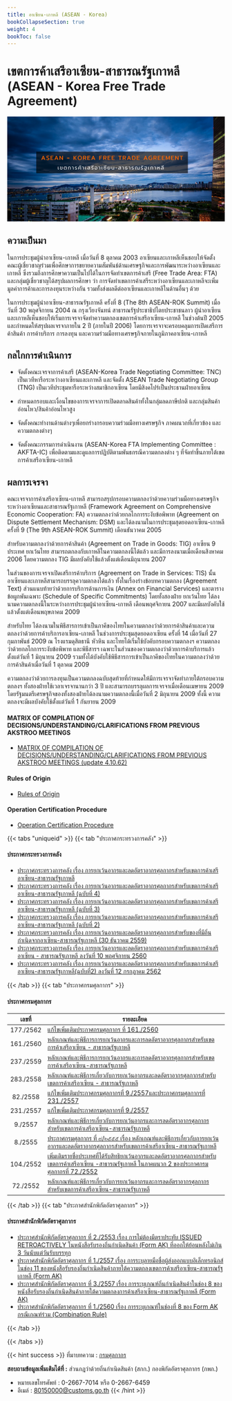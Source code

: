 ```yaml
---
title: อาเซียน-เกาหลี (ASEAN - Korea)
bookCollapseSection: true
weight: 4
bookToc: false
---
```


เขตการค้าเสรีอาเซียน-สาธารณรัฐเกาหลี (ASEAN - Korea Free Trade Agreement)
===


![](https://github.com/ecs-support/knowledge-center/raw/master/img/asian-korea.png)


## ความเป็นมา

ในการประชุมผู้นำอาเซียน-เกาหลี เมื่อวันที่ 8 ตุลาคม 2003 อาเซียนและเกาหลีเห็นชอบให้จัดตั้งคณะผู้เชี่ยวชาญร่วมเพื่อศึกษาการขยายความสัมพันธ์ด้านเศรษฐกิจและการพัฒนาระหว่างอาเซียนและเกาหลี ซึ่งรวมถึงการศึกษาความเป็นไปได้ในการจัดทำเขตการค้าเสรี (Free Trade Area: FTA) และกลุ่มผู้เชี่ยวชาญได้สรุปผลการศึกษา ว่า การจัดทำเขตการค้าเสรีระหว่างอาเซียนและเกาหลีจะเพิ่มมูลค่าการค้าและการลงทุนระหว่างกัน รวมทั้งส่งผลดีต่ออาเซียนและเกาหลีในด้านอื่นๆ ด้วย

ในการประชุมผู้นำอาเซียน-สาธารณรัฐเกาหลี ครั้งที่ 8 (The 8th ASEAN-ROK Summit) เมื่อวันที่ 30 พฤศจิกายน 2004 ณ กรุงเวียงจันทน์ สาธารณรัฐประชาธิปไตยประชาชนลาว ผู้นำอาเซียนและเกาหลีเห็นชอบให้เริ่มการเจรจาจัดทำความตกลงเขตการค้าเสรีอาเซียน-เกาหลี ในช่วงต้นปี 2005 และกำหนดให้สรุปผลเจรจาภายใน 2 ปี (ภายในปี 2006) โดยการเจรจาจะครอบคลุมการเปิดเสรีการค้าสินค้า การค้าบริการ การลงทุน และความร่วมมือทางเศรษฐกิจภายในภูมิภาคอาเซียน-เกาหลี

## กลไกการดำเนินการ

- จัดตั้งคณะเจรจาการค้าเสรี (ASEAN-Korea Trade Negotiating Committee: TNC) เป็นเวทีหารือระหว่างอาเซียนและเกาหลี และจัดตั้ง ASEAN Trade Negotiating Group (TNG) เป็นเวทีประชุมหารือระหว่างสมาชิกอาเซียน โดยมีสิงคโปร์เป็นประธานฝ่ายอาเซียน

- กำหนดกรอบและเงื่อนไขของการเจรจาการเปิดตลาดสินค้าทั้งในกลุ่มลดภาษีปกติ และกลุ่มสินค้าอ่อนไหว/สินค้าอ่อนไหวสูง

- จัดตั้งคณะทำงานด้านต่างๆเพื่อยกร่างกรอบความร่วมมือทางเศรษฐกิจ ภาคผนวกที่เกี่ยวข้อง และความตกลงต่างๆ

- จัดตั้งคณะกรรมการดำเนินงาน (ASEAN-Korea FTA Implementing Committee : AKFTA-IC) เพื่อติดตามและดูแลการปฏิบัติตามพันธกรณีความตกลงต่าง ๆ ที่จัดทำขึ้นภายใต้เขตการค้าเสรีอาเซียน-เกาหลี

## ผลการเจรจา

คณะเจรจาการค้าเสรีอาเซียน-เกาหลี สามารถสรุปกรอบความตกลงว่าด้วยความร่วมมือทางเศรษฐกิจระหว่างอาเซียนและสาธารณรัฐเกาหลี (Framework Agreement on Comprehensive Economic Cooperation: FA) ความตกลงว่าด้วยกลไกการระงับข้อพิพาท (Agreement on Dispute Settlement Mechanism: DSM) และได้ลงนามในการประชุมสุดยอดอาเซียน-เกาหลี ครั้งที่ 9 (The 9th ASEAN-ROK Summit) เดือนธันวาคม 2005

สำหรับความตกลงว่าด้วยการค้าสินค้า (Agreement on Trade in Goods: TIG) อาเซียน 9 ประเทศ ยกเว้นไทย สามารถตกลงกับเกาหลีในความตกลงนี้ได้แล้ว และมีการลงนามเมื่อเดือนสิงหาคม 2006 โดยความตกลง TIG มีผลบังคับใช้แล้วตั้งแต่เดือนมิถุนายน 2007

ในส่วนของการเจรจาเปิดเสรีการค้าบริการ (Agreement on Trade in Services: TIS) นั้น อาเซียนและเกาหลีสามารถบรรลุความตกลงได้แล้ว ทั้งในเรื่องร่างข้อบทความตกลง (Agreement Text) ส่วนแนบท้ายว่าด้วยการบริการด้านการเงิน (Annex on Financial Services) และตารางข้อผูกพันเฉพาะ (Schedule of Specific Commitments) โดยทั้งสองฝ่าย ยกเว้นไทย ได้ลงนามความตกลงนี้ในระหว่างการประชุมผู้นำอาเซียน-เกาหลี เดือนพฤศจิกายน 2007 และมีผลบังคับใช้แล้วตั้งแต่เดือนพฤษภาคม 2009

สำหรับไทย ได้ลงนามในพิธีสารการเข้าเป็นภาคีของไทยในความตกลงว่าด้วยการค้าสินค้าและความตกลงว่าด้วยการค้าบริการอาเซียน-เกาหลี ในช่วงการประชุมสุดยอดอาเซียน ครั้งที่ 14 เมื่อวันที่ 27 กุมภาพันธ์ 2009 ณ โรงแรมดุสิตธานี หัวหิน และไทยได้เริ่มใช้บังคับกรอบความตกลงฯ ความตกลงว่าด้วยกลไกการระงับข้อพิพาท และพิธีสารฯ เฉพาะในส่วนของความตกลงว่าด้วยการค้าบริการแล้วตั้งแต่วันที่ 1 มิถุนายน 2009 รวมทั้งได้บังคับใช้พิธีสารการเข้าเป็นภาคีของไทยในความตกลงว่าด้วยการค้าสินค้าเมื่อวันที่ 1 ตุลาคม 2009

ความตกลงว่าด้วยการลงทุนเป็นความตกลงฉบับสุดท้ายที่กำหนดให้มีการเจรจาจัดทำภายใต้กรอบความตกลงฯ ทั้งสองฝ่ายใช้เวลาเจรจานานกว่า 3 ปี และสามารถบรรลุผลการเจรจาเมื่อเดือนเมษายน 2009 โดยรัฐมนตรีเศรษฐกิจของทั้งสองฝ่ายได้ลงนามความตกลงนี้เมื่อวันที่ 2 มิถุนายน 2009 ทั้งนี้ ความตกลงจะมีผลบังคับใช้ตั้งแต่วันที่ 1 กันยายน 2009 

#### MATRIX OF COMPILATION OF DECISIONS/UNDERSTANDING/CLARIFICATIONS FROM PREVIOUS AKSTROO MEETINGS

-   [MATRIX OF COMPILATION OF DECISIONS/UNDERSTANDING/CLARIFICATIONS FROM PREVIOUS AKSTROO MEETINGS (update 4.10.62)](http://www.customs.go.th/cont_strc_download.php?lang=th&current_id=14223132414a505f46464b4a464b49)

#### Rules of Origin

-   [Rules of Origin](http://www.customs.go.th/cont_strc_download.php?lang=th&current_id=142231324147505f4c464b4c464b4b)

#### Operation Certification Procedure

-   [Operation Certification Procedure](http://www.customs.go.th/cont_strc_download.php?lang=th&current_id=142231324147505f4c464b4c464b4c)

{{< tabs "uniqueid" >}}
{{< tab "ประกาศกระทรวงการคลัง" >}} 

#### ประกาศกระทรวงการคลัง

-   [ประกาศกระทรวงการคลัง เรื่อง การยกเว้นอากรและลดอัตราอากรศุลกากรสำหรับเขตการค้าเสรีอาเซียน-สาธารณรัฐเกาหลี](http://www.customs.go.th/cont_strc_download.php?lang=th&current_id=14232b324147505e4f464b4d)
-   [ประกาศกระทรวงการคลัง เรื่อง การยกเว้นอากรและลดอัตราอากรศุลกากรสำหรับเขตการค้าเสรีอาเซียน-สาธารณรัฐเกาหลี (ฉบับที่ 4)](http://www.customs.go.th/cont_strc_download.php?lang=th&current_id=14232b324147505f46464b46)
-   [ประกาศกระทรวงการคลัง เรื่อง การยกเว้นอากรและลดอัตราอากรศุลกากรสำหรับเขตการค้าเสรีอาเซียน-สาธารณรัฐเกาหลี (ฉบับที่ 3)](http://www.customs.go.th/cont_strc_download.php?lang=th&current_id=14232b324147505f46464a4f)
-   [ประกาศกระทรวงการคลัง เรื่อง การยกเว้นอากรและลดอัตราอากรศุลกากรสำหรับเขตการค้าเสรีอาเซียน-สาธารณรัฐเกาหลี (ฉบับที่ 2)](http://www.customs.go.th/cont_strc_download.php?lang=th&current_id=14232b324147505f46464a4e)
-   [ประกาศกระทรวงการคลัง เรื่อง การยกเว้นอากรและลดอัตราอากรศุลกากรสำหรับของที่มีถิ่นกำเนิดจากอาเซียน-สาธารณรัฐเกาหลี (30 ธันวาคม 2559)](http://www.customs.go.th/cont_strc_download.php?lang=th&current_id=142231324149505f46464b4b464a4e)
-   [ประกาศกระทรวงการคลัง เรื่อง การยกเว้นอากรและลดอัตราอากรศุลกากรสำหรับเขตการค้าเสรีอาเซียน - สาธารณรัฐเกาหลี ลงวันที่ 10 พฤศจิกายน 2560](http://www.customs.go.th/cont_strc_download.php?lang=th&current_id=14223132414c505e4f464b46464b49)
-   [ประกาศกระทรวงการคลัง เรื่อง การยกเว้นอากรและลดอัตราอากรศุลกากรสำหรับเขตการค้าเสรีอาเซียน-สาธารณรัฐเกาหลี(ฉบับที่2) ลงวันที่ 12 กรกฎาคม 2562](http://www.customs.go.th/cont_strc_download.php?lang=th&current_id=142328324147505f4a464b49464b4d)

{{< /tab >}}
{{< tab "ประกาศกรมศุลกากร" >}}

#### ประกาศกรมศุลกากร


|เลขที่|รายละเอียด|
|:-------:|----------------|
|177./2562|[แก้ไขเพิ่มเติมประกาศกรมศุลกากร ที่ 161./2560](http://www.customs.go.th/cont_strc_download_with_docno_date.php?lang=th&current_id=142328324148505e4e464b48464b4c)|
|161./2560|[หลักเกณฑ์และพิธีการการยกเว้นอากรและการลดอัตราอากรศุลกากรสำหรับเขตการค้าเสรีอาเซียน - สาธารณรัฐเกาหลี](http://www.customs.go.th/cont_strc_download_with_docno_date.php?lang=th&current_id=14223132414b505f4b464b49464b4a)|
|237./2559|[หลักเกณฑ์และพิธีการการยกเว้นอากรและการลดอัตราอากรศุลกากรสำหรับเขตการค้าเสรีอาเซียน-สาธารณรัฐเกาหลี](http://www.customs.go.th/cont_strc_download_with_docno_date.php?lang=th&current_id=142231324149505f48464b4d464b47)|
|283./2558|[หลักเกณฑ์และพิธีการเกี่ยวกับการยกเว้นอากรและลดอัตราอากรศุลกากรสำหรับเขตการค้าเสรีอาเซียน - สาธารณรัฐเกาหลี](http://www.customs.go.th/cont_strc_download_with_docno_date.php?lang=th&current_id=14232932414a505f49464b4c)|
|82./2558|[แก้ไขเพิ่มเติมประกาศกรมศุลกากรที่ 9./2557และประกาศกรมศุลกากรที่ 231./2557](http://www.customs.go.th/cont_strc_download_with_docno_date.php?lang=th&current_id=142329324148505f49464b4c)|
|231./2557|[แก้ไขเพิ่มเติมประกาศกรมศุลกากรที่ 9./2557](http://www.customs.go.th/cont_strc_download_with_docno_date.php?lang=th&current_id=142329324147505f4b464b4b)|
|9./2557|[หลักเกณฑ์และพิธีการเกี่ยวกับการยกเว้นอากรและการลดอัตราอากรศุลกากรสำหรับเขตการค้าเสรีอาเซียน-สาธารณรัฐเกาหลี](http://www.customs.go.th/cont_strc_download_with_docno_date.php?lang=th&current_id=14232932404f505f4d464b48)|
|8./2555|[ประกาศกรมศุลกากร ที่ ๘/๒๕๕๕ เรื่อง หลักเกณฑ์และพิธีการเกี่ยวกับการยกเว้นอากรและลดอัตราอากรศุลกากรสำหรับเขตการค้าเสรีอาเซียน-สาธารณรัฐเกาหลี](http://www.customs.go.th/cont_strc_download_with_docno_date.php?lang=th&current_id=14232932404e505f46464b46)|
|104./2552|[เพิ่มเติมรายชื่อประเทศที่ได้รับสิทธิยกเว้นอากรและลดอัตราอากรศุลกากรสำหรับเขตการค้าเสรีอาเซียน -สาธารณรัฐเกาหลี ในภาคผนวก 2 ของประกาศกรมศุลกากรที่ 72./2552](http://www.customs.go.th/cont_strc_download_with_docno_date.php?lang=th&current_id=14232832414b505f4a464b46)|
|72./2552|[หลักเกณฑ์และพิธีการเกี่ยวกับการยกเว้นอากรและการลดอัตราอากรศุลกากรสำหรับเขตการค้าเสรีอาเซียน-สาธารณรัฐเกาหลี](http://www.customs.go.th/cont_strc_download_with_docno_date.php?lang=th&current_id=14232a32414a505f4a464a4f)|

{{< /tab >}}
{{< tab "ประกาศสำนักพิกัดอัตราศุลกากร" >}}

#### ประกาศสำนักพิกัดอัตราศุลกากร

-   [ประกาศสำนักพิกัดอัตราศุลกากร ที่ 2./2553 เรื่อง การไม่ต้องมีตราประทับ ISSUED RETROACTIVELY ในหนังสือรับรองถิ่นกำเนิดสินค้า (Form AK) ที่ออกให้ย้อนหลังไม่เกิน 3 วันนับแต่วันรับบรรทุก](http://www.customs.go.th/cont_strc_download.php?lang=th&current_id=14232b324147505f46464b47)
-   [ประกาศสำนักพิกัดอัตราศุลกากร ที่ 1./2557 เรื่อง การระบุลายมือชื่อผู้ส่งออกแบบอิเล็กทรอนิกส์ในช่อง 11 ของหนังสือรับรองถิ่นกำเนิดสินค้าภายใต้ความตกลงเขตการค้าเสรีอาเซียน-สาธารณรัฐเกาหลี (Form AK)](http://www.customs.go.th/cont_strc_download.php?lang=th&current_id=14232b324147505f46464b48)
-   [ประกาศสำนักพิกัดอัตราศุลกากร ที่ 3./2557 เรื่อง การระบุเกณฑ์ถิ่นกำเนิดสินค้าในช่อง 8 ของหนังสือรับรองถิ่นกำเนิดสินค้าภายใต้ความตกลงการค้าเสรีอาเซียน-สาธารณรัฐเกาหลี (Form AK)](http://www.customs.go.th/cont_strc_download.php?lang=th&current_id=14232b324147505f46464b49)
-   [ประกาศสำนักพิกัดอัตราศุลกากร ที่ 1./2560 เรื่อง การระบุเกณฑ์ในช่องที่ 8 ของ Form AK กรณีเกณฑ์ร่วม (Combination Rule)](http://www.customs.go.th/cont_strc_download.php?lang=th&current_id=14223132414b505f48464b4d464b4b)

{{< /tab >}}

{{< /tabs >}}

{{< hint success >}}
ที่มาบทความ : [กรมศุลกากร](http://www.customs.go.th/cont_strc_simple_net_with_download.php?ini_content=usage_fta_and_wto_01_04&ini_menu=menu_interest_and_law_160421_01&left_menu=menu_fta_and_wto)

**สอบถามข้อมูลเพิ่มเติมได้ที่ :** ส่วนกฎว่าด้วยถิ่นกำเนิดสินค้า (สกก.) กองพิกัดอัตราศุลกากร (กพก.)  
- หมายเลขโทรศัพท์ : 0-2667-7014 หรือ 0-2667-6459  
- อีเมล์ : 80150000@customs.go.th
{{< /hint >}}